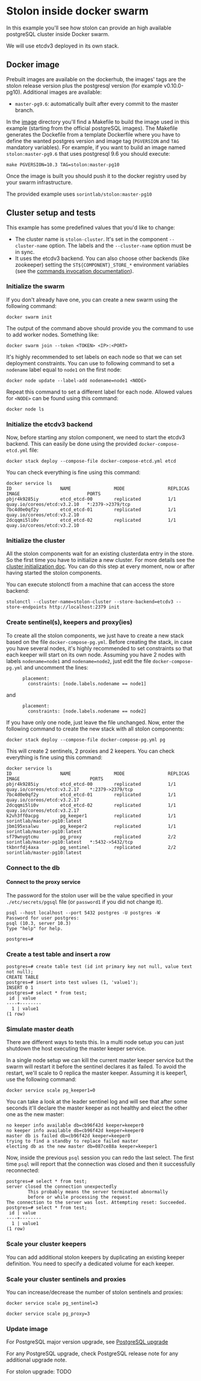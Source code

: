 # Stolon inside docker swarm

In this example you'll see how stolon can provide an high available postgreSQL cluster inside Docker swarm.

We will use etcdv3 deployed in its own stack. 

## Docker image

Prebuilt images are available on the dockerhub, the images' tags are the stolon release version plus the postgresql version (for example v0.10.0-pg10). Additional images are available:

* `master-pg9.6`: automatically built after every commit to the master branch.

In the [image](../kubernetes/image/docker) directory you'll find a Makefile to build the image used in this example (starting from the official postgreSQL images). The Makefile generates the Dockefile from a template Dockerfile where you have to define the wanted postgres version and image tag (`PGVERSION` and `TAG` mandatory variables).
For example, if you want to build an image named `stolon:master-pg9.6` that uses postgresql 9.6 you should execute:

```
make PGVERSION=10.3 TAG=stolon:master-pg10
```

Once the image is built you should push it to the docker registry used by your swarm infrastructure.

The provided example uses `sorintlab/stolon:master-pg10`


## Cluster setup and tests

This example has some predefined values that you'd like to change:

* The cluster name is `stolon-cluster`. It's set in the component `--cluster-name` option. The labels and the `--cluster-name` option must be in sync.
* It uses the etcdv3 backend. You can also choose other backends (like zookeeper) setting the `ST${COMPONENT}_STORE_*` environment variables (see the [commands invocation documentation](/doc/commands_invocation.md)).

### Initialize the swarm

If you don't already have one, you can create a new swarm using the following command:

```
docker swarm init 
```
The output of the command above should provide you the command to use to add worker nodes.
Something like:

```
docker swarm join --token <TOKEN> <IP>:<PORT>  
```

It's highly recommended to set labels on each node so that we can set deployment constraints.
You can use to following command to set a `nodename` label equal to `node1` on the first node:

```
docker node update --label-add nodename=node1 <NODE> 
```

Repeat this command to set a different label for each node. Allowed values for `<NODE>` can be found using this command:
```
docker node ls 
```

 
### Initialize the etcdv3 backend

Now, before starting any stolon component, we need to start the etcdv3 backend. This can easily be done using the provided `docker-compose-etcd.yml` file:

```
docker stack deploy --compose-file docker-compose-etcd.yml etcd
```

You can check everything is fine using this command:

```
docker service ls
ID                  NAME                MODE                REPLICAS            IMAGE                         PORTS
pbjr4k9285iy        etcd_etcd-00        replicated          1/1                 quay.io/coreos/etcd:v3.2.10   *:2379->2379/tcp
7bc4d0e0qf2y        etcd_etcd-01        replicated          1/1                 quay.io/coreos/etcd:v3.2.10   
2dcqqmi5li0v        etcd_etcd-02        replicated          1/1                 quay.io/coreos/etcd:v3.2.10 
```

### Initialize the cluster

All the stolon components wait for an existing clusterdata entry in the store. So the first time you have to initialize a new cluster. For more details see the [cluster initialization doc](/doc/initialization.md). You can do this step at every moment, now or after having started the stolon components.

You can execute stolonctl from a machine that can access the store backend:

```
stolonctl --cluster-name=stolon-cluster --store-backend=etcdv3 --store-endpoints http://localhost:2379 init
```

### Create sentinel(s), keepers and proxy(ies)

To create all the stolon components, we just have to create a new stack based on the file `docker-compose-pg.yml`.
Before creating the stack, in case you have several nodes, it's highly recommended to set constraints so that each keeper
will start on its own node.
Assuming you have 2 nodes with labels `nodename=node1` and `nodename=node2`, just edit the file `docker-compose-pg.yml` 
and uncomment the lines:
```
      placement:
        constraints: [node.labels.nodename == node1]
```
and
```
      placement:
        constraints: [node.labels.nodename == node2]
```

If you have only one node, just leave the file unchanged.
Now, enter the following command to create the new stack with all stolon components:

```
docker stack deploy --compose-file docker-compose-pg.yml pg
```

This will create 2 sentinels, 2 proxies and 2 keepers. 
You can check everything is fine using this command:

```
docker service ls
ID                  NAME                MODE                REPLICAS            IMAGE                          PORTS
pbjr4k9285iy        etcd_etcd-00        replicated          1/1                 quay.io/coreos/etcd:v3.2.17    *:2379->2379/tcp
7bc4d0e0qf2y        etcd_etcd-01        replicated          1/1                 quay.io/coreos/etcd:v3.2.17    
2dcqqmi5li0v        etcd_etcd-02        replicated          1/1                 quay.io/coreos/etcd:v3.2.17    
k2vh3ff0acpg        pg_keeper1          replicated          1/1                 sorintlab/master-pg10:latest   
jbm195xsalwu        pg_keeper2          replicated          1/1                 sorintlab/master-pg10:latest   
sf79wnygtcmu        pg_proxy            replicated          2/2                 sorintlab/master-pg10:latest   *:5432->5432/tcp
tkbnrfdj4axa        pg_sentinel         replicated          2/2                 sorintlab/master-pg10:latest
```

### Connect to the db

#### Connect to the proxy service

The password for the stolon user will be the value specified in your `./etc/secrets/pgsql` file (or `password1` if you did not change it). 

```
psql --host localhost --port 5432 postgres -U postgres -W
Password for user postgres:
psql (10.3, server 10.3)
Type "help" for help.

postgres=#
```

### Create a test table and insert a row

```
postgres=# create table test (id int primary key not null, value text not null);
CREATE TABLE
postgres=# insert into test values (1, 'value1');
INSERT 0 1
postgres=# select * from test;
 id | value
----+--------
  1 | value1
(1 row)
```

### Simulate master death

There are different ways to tests this. In a multi node setup you can just shutdown the host executing the master keeper service.

In a single node setup we can kill the current master keeper service but the swarm will restart it before the sentinel declares it as failed.
To avoid the restart, we'll scale to 0 replica the master keeper. Assuming it is keeper1, use the following command:

```
docker service scale pg_keeper1=0
```

You can take a look at the leader sentinel log and will see that after some seconds it'll declare the master keeper as not healthy and elect the other one as the new master:
```
no keeper info available db=cb96f42d keeper=keeper0
no keeper info available db=cb96f42d keeper=keeper0
master db is failed db=cb96f42d keeper=keeper0
trying to find a standby to replace failed master
electing db as the new master db=087ce88a keeper=keeper1
```

Now, inside the previous `psql` session you can redo the last select. The first time `psql` will report that the connection was closed and then it successfully reconnected:

```
postgres=# select * from test;
server closed the connection unexpectedly
        This probably means the server terminated abnormally
        before or while processing the request.
The connection to the server was lost. Attempting reset: Succeeded.
postgres=# select * from test;
 id | value
----+--------
  1 | value1
(1 row)
```

### Scale your cluster keepers

You can add additional stolon keepers by duplicating an existing keeper definition. You need to specify a dedicated volume for each keeper.

### Scale your cluster sentinels and proxies

You can increase/decrease the number of stolon sentinels and proxies:

```
docker service scale pg_sentinel=3
```

```
docker service scale pg_proxy=3
```

### Update image

For PostgreSQL major version upgrade, see [PostgreSQL upgrade](postgresql_upgrade.md)

For any PostgreSQL upgrade, check PostgreSQL release note for any additional upgrade note.

For stolon upgrade: TODO
